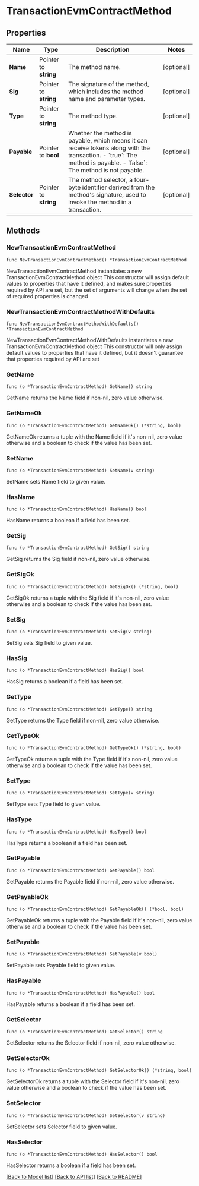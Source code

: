 # TransactionEvmContractMethod

## Properties

Name | Type | Description | Notes
------------ | ------------- | ------------- | -------------
**Name** | Pointer to **string** | The method name. | [optional] 
**Sig** | Pointer to **string** | The signature of the method, which includes the method name and parameter types. | [optional] 
**Type** | Pointer to **string** | The method type. | [optional] 
**Payable** | Pointer to **bool** | Whether the method is payable, which means it can receive tokens along with the transaction. - &#x60;true&#x60;: The method is payable. - &#x60;false&#x60;: The method is not payable.  | [optional] 
**Selector** | Pointer to **string** | The method selector, a four-byte identifier derived from the method&#39;s signature, used to invoke the method in a transaction. | [optional] 

## Methods

### NewTransactionEvmContractMethod

`func NewTransactionEvmContractMethod() *TransactionEvmContractMethod`

NewTransactionEvmContractMethod instantiates a new TransactionEvmContractMethod object
This constructor will assign default values to properties that have it defined,
and makes sure properties required by API are set, but the set of arguments
will change when the set of required properties is changed

### NewTransactionEvmContractMethodWithDefaults

`func NewTransactionEvmContractMethodWithDefaults() *TransactionEvmContractMethod`

NewTransactionEvmContractMethodWithDefaults instantiates a new TransactionEvmContractMethod object
This constructor will only assign default values to properties that have it defined,
but it doesn't guarantee that properties required by API are set

### GetName

`func (o *TransactionEvmContractMethod) GetName() string`

GetName returns the Name field if non-nil, zero value otherwise.

### GetNameOk

`func (o *TransactionEvmContractMethod) GetNameOk() (*string, bool)`

GetNameOk returns a tuple with the Name field if it's non-nil, zero value otherwise
and a boolean to check if the value has been set.

### SetName

`func (o *TransactionEvmContractMethod) SetName(v string)`

SetName sets Name field to given value.

### HasName

`func (o *TransactionEvmContractMethod) HasName() bool`

HasName returns a boolean if a field has been set.

### GetSig

`func (o *TransactionEvmContractMethod) GetSig() string`

GetSig returns the Sig field if non-nil, zero value otherwise.

### GetSigOk

`func (o *TransactionEvmContractMethod) GetSigOk() (*string, bool)`

GetSigOk returns a tuple with the Sig field if it's non-nil, zero value otherwise
and a boolean to check if the value has been set.

### SetSig

`func (o *TransactionEvmContractMethod) SetSig(v string)`

SetSig sets Sig field to given value.

### HasSig

`func (o *TransactionEvmContractMethod) HasSig() bool`

HasSig returns a boolean if a field has been set.

### GetType

`func (o *TransactionEvmContractMethod) GetType() string`

GetType returns the Type field if non-nil, zero value otherwise.

### GetTypeOk

`func (o *TransactionEvmContractMethod) GetTypeOk() (*string, bool)`

GetTypeOk returns a tuple with the Type field if it's non-nil, zero value otherwise
and a boolean to check if the value has been set.

### SetType

`func (o *TransactionEvmContractMethod) SetType(v string)`

SetType sets Type field to given value.

### HasType

`func (o *TransactionEvmContractMethod) HasType() bool`

HasType returns a boolean if a field has been set.

### GetPayable

`func (o *TransactionEvmContractMethod) GetPayable() bool`

GetPayable returns the Payable field if non-nil, zero value otherwise.

### GetPayableOk

`func (o *TransactionEvmContractMethod) GetPayableOk() (*bool, bool)`

GetPayableOk returns a tuple with the Payable field if it's non-nil, zero value otherwise
and a boolean to check if the value has been set.

### SetPayable

`func (o *TransactionEvmContractMethod) SetPayable(v bool)`

SetPayable sets Payable field to given value.

### HasPayable

`func (o *TransactionEvmContractMethod) HasPayable() bool`

HasPayable returns a boolean if a field has been set.

### GetSelector

`func (o *TransactionEvmContractMethod) GetSelector() string`

GetSelector returns the Selector field if non-nil, zero value otherwise.

### GetSelectorOk

`func (o *TransactionEvmContractMethod) GetSelectorOk() (*string, bool)`

GetSelectorOk returns a tuple with the Selector field if it's non-nil, zero value otherwise
and a boolean to check if the value has been set.

### SetSelector

`func (o *TransactionEvmContractMethod) SetSelector(v string)`

SetSelector sets Selector field to given value.

### HasSelector

`func (o *TransactionEvmContractMethod) HasSelector() bool`

HasSelector returns a boolean if a field has been set.


[[Back to Model list]](../README.md#documentation-for-models) [[Back to API list]](../README.md#documentation-for-api-endpoints) [[Back to README]](../README.md)


